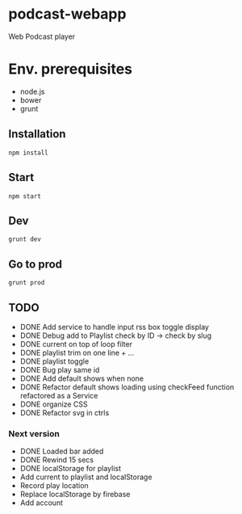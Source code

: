 # podcast-webapp
Web Podcast player

# Env. prerequisites

* node.js
* bower
* grunt

## Installation

`npm install`

## Start

`npm start`

## Dev

`grunt dev`

## Go to prod

`grunt prod`

## TODO
- DONE Add service to handle input rss box toggle display
- DONE Debug add to Playlist check by ID -> check by slug
- DONE current on top of loop filter
- DONE playlist trim on one line + ...
- DONE playlist toggle
- DONE Bug play same id
- DONE Add default shows when none
- DONE Refactor default shows loading using checkFeed function refactored as a Service
- DONE organize CSS
- DONE Refactor svg in ctrls

### Next version
- DONE Loaded bar added
- DONE Rewind 15 secs
- DONE localStorage for playlist
- Add current to playlist and localStorage
- Record play location
- Replace localStorage by firebase
- Add account